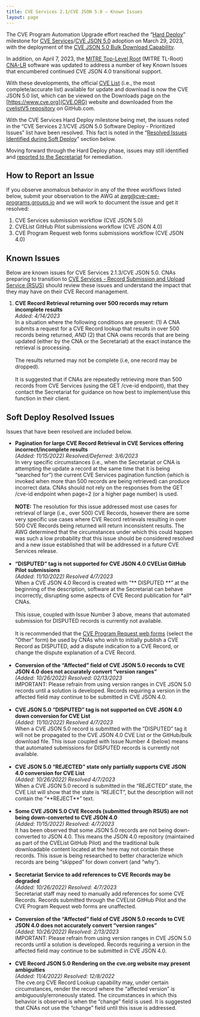 ```yaml
---
title: CVE Services 2.1/CVE JSON 5.0 – Known Issues
layout: page
---
```

The CVE Program Automation Upgrade effort reached the “[Hard Deploy](https://cveproject.github.io/automation-cve-services-faqs#what-is-meant-by-cve-services-21-hard-deploy)” milestone for [CVE Services](https://www.cve.org/AllResources/CveServices)/[CVE JSON 5.0](https://www.cve.org/AllResources/CveServices#cve-json-5) adoption on March 29, 2023, with the deployment of the [CVE JSON 5.0 Bulk Download Capability](https://github.com/CVEProject/cvelistV5/blob/main/README.md).

In addition, on April 7, 2023, the [MITRE Top-Level Root](https://www.cve.org/PartnerInformation/ListofPartners/partner/mitre) (MITRE TL-Root) [CNA-LR](https://www.cve.org/ResourcesSupport/Glossary?activeTerm=glossaryCNALR) software was updated to address a number of key Known Issues that encumbered continued CVE JSON 4.0 transitional support.

With these developments, the official [CVE List](https://www.cve.org/ResourcesSupport/Glossary?activeTerm=glossaryCVEList) (i.e., the most complete/accurate list) available for update and download is now the CVE JSON 5.0 list, which can be viewed on the Downloads page on the [https://www.cve.org](CVE.ORG) website and downloaded from the [cvelistV5 repository](https://github.com/CVEProject/cvelistV5) on GitHub.com.

With the CVE Services Hard Deploy milestone being met, the issues noted in the “CVE Services 2.1/CVE JSON 5.0 Software Deploy - Prioritized Issues” list have been resolved. This fact is noted in the “[Resolved Issues Identified during Soft Deploy]()” section below.

Moving forward through the Hard Deploy phase, issues may still identified and [reported to the Secretariat](https://cveform.mitre.org/) for remediation.


## How to Report an Issue

If you observe anomalous behavior in any of the three workflows listed below, submit your observation to the AWG at <a href="mailto:awg@cve-CWE-Programs.groups.io">awg@cve-cwe-programs.groups.io</a> and we will work to document the issue and get it resolved:

<ol>
    <li>CVE Services submission workflow (CVE JSON 5.0)</li>
    <li>CVEList GitHub Pilot submissions workflow (CVE JSON 4.0)</li>
    <li>CVE Program Request web forms submissions workflow (CVE JSON 4.0)</li>
</ol>

    
## Known Issues

Below are known issues for CVE Services 2.1.3/CVE JSON 5.0. CNAs preparing to transition to [CVE Services - Record Submission and Upload Service (RSUS)](https://www.cve.org/AllResources/CveServices#architecture) should review these issues and understand the impact that they may have on their CVE Record management.

<ol>
    <li><strong>CVE Record Retrieval returning over 500 records may return incomplete results</strong><br/>
    <i>Added: 4/14/2023</i><br/>
    In a situation where the following conditions are present: (1) A CNA submits a request for a CVE Record lookup that results in over 500 records being returned, <i>AND</i> (2) that CNA owns records that are being updated (either by the CNA or the Secretariat) at the exact instance the retrieval is processing.<br/>
        <br>
    The results returned may not be complete (i.e, one record may be dropped).<br/>
        <br>
    It is suggested that if CNAs are repeatedly retrieving more than 500 records from CVE Services (using the GET /cve-id endpoint), that they contact the Secretariat for guidance on how best to implement/use this function in their client.</li>
</ol>

## Soft Deploy Resolved Issues

Issues that have been resolved are included below. 

<ul>
    <li><strong>Pagination for large CVE Record Retrieval in CVE Services offering incorrect/incomplete results</strong><br/>
    <i>(Added: 11/15/2022) Resolved/Deferred: 3/6/2023</i><br/>
    In very specific circumstances (i.e., when the Secretariat or CNA is attempting the update a record at the same time that it is being “searched for”) the current CVE Services pagination function (which is invoked when more than 500 records are being retrieved) can produce incorrect data. CNAs should not rely on the responses from the GET /cve-id endpoint when page=2 (or a higher page number) is used.<br/>
       <br/>
    <strong>NOTE:</strong> The resolution for this issue addressed most use cases for retrieval of large (i.e., over 500) CVE Records, however there are some very specific use cases where CVE Record retrievals resulting in over 500 CVE Records being returned will return inconsistent results. The AWG determined that the circumstances under which this could happen was such a low probability that this issue should be considered resolved and a new issue established that will be addressed in a future CVE Services release.<br/>
    </li>
    <br/>
    <li><strong>“DISPUTED” tag is not supported for CVE JSON 4.0 CVEList GitHub Pilot submissions</strong><br/>
    <i>(Added: 11/10/2022) Resolved 4/7/2023</i><br/>
    When a CVE JSON 4.0 Record is created with “** DISPUTED **” at the beginning of the description, software at the Secretariat can behave incorrectly, disrupting some aspects of CVE Record publication for *all* CNAs.<br/>
    <br/>
    This issue, coupled with Issue Number 3 above, means that automated submission for DISPUTED records is currently not available.<br/>
    <br/>
    It is recommended that the <a href="https://cveform.mitre.org/">CVE Program Request web forms</a> (select the “Other” form) be used by CNAs who wish to initially publish a CVE Record as DISPUTED, add a dispute indication to a CVE Record, or change the dispute explanation of a CVE Record.</li>    
    <br/>
    <li><strong>Conversion of the “Affected” field of CVE JSON 5.0 records to CVE JSON 4.0 does not accurately convert “version ranges”</strong><br/>
    <i>(Added: 10/26/2022) Resolved: 02/13/2023</i><br/>
    IMPORTANT: Please refrain from using version ranges in CVE JSON 5.0 records until a solution is developed. Records requiring a version in the affected field may continue to be submitted in CVE JSON 4.0.</li>
    <br/>
    <li><strong>CVE JSON 5.0 “DISPUTED” tag is not supported on CVE JSON 4.0 down conversion for CVE List</strong><br/>
    <i>(Added: 11/10/2022) Resolved 4/7/2023</i><br/>
    When a CVE JSON 5.0 record is submitted with the “DISPUTED” tag it will not be propagated to the CVE JSON 4.0 CVE List or the GitHub/bulk download file. This issue coupled with Issue Number 4 (below) means that automated submissions for DISPUTED records is currently not available.</li>
   <br/>
    <li><strong>CVE JSON 5.0 “REJECTED” state only partially supports CVE JSON 4.0 conversion for CVE List</strong><br/>
    <i>(Added: 10/26/2022) Resolved 4/7/2023</i><br/>
When a CVE JSON 5.0 record is submitted in the “REJECTED” state, the CVE List will show that the state is “REJECT”, but the description will not contain the “**REJECT**” text.
    </li>
    <br/>
    <li><strong>Some CVE JSON 5.0 CVE Records (submitted through RSUS) are not being down-converted to CVE JSON 4.0</strong><br/>
    <i>(Added: 11/15/2022) Resolved: 4/7/2023</i><br/>
It has been observed that some JSON 5.0 records are not being down-converted to JSON 4.0. This means the JSON 4.0 repository (maintained as part of the CVEList GitHub Pilot) and the traditional bulk downloadable content located at the here may not contain these records. This issue is being researched to better characterize which records are being “skipped” for down convert (and “why”).
    </li>
    <br/>
    <li><strong>Secretariat Service to add references to CVE Records may be degraded</strong><br/>
    <i>(Added: 10/26/2022) Resolved: 4/7/2023</i><br/>
Secretariat staff may need to manually add references for some CVE Records. Records submitted through the CVEList GitHub Pilot and the CVE Program Request web forms are unaffected.</li>
    <br/>
    <li><strong>Conversion of the “Affected” field of CVE JSON 5.0 records to CVE JSON 4.0 does not accurately convert “version ranges”</strong><br/>
    <i>(Added: 10/26/2022) Resolved: 2/13/2023</i><br/>
    IMPORTANT: Please refrain from using version ranges in CVE JSON 5.0 records until a solution is developed. Records requiring a version in the affected field may continue to be submitted in CVE JSON 4.0.</li>
    <br/>
    <li><strong>CVE Record JSON 5.0 Rendering on the cve.org website may present ambiguities</strong><br/>
    <i>(Added: 11/4/2022) Resolved: 12/8/2022</i><br/>
The cve.org CVE Record Lookup capability may, under certain circumstances, render the record where the “affected version” is ambiguously/erroneously stated. The circumstances in which this behavior is observed is when the “change” field is used. It is suggested that CNAs not use the “change” field until this issue is addressed.</li>
    <br/>
</ul>

<br/>

